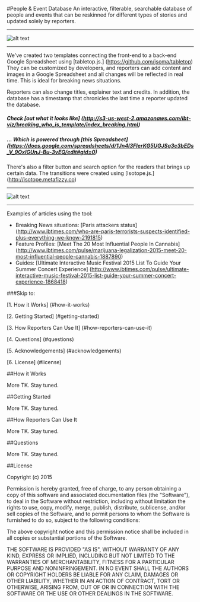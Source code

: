 #People & Event Database
An interactive, filterable, searchable database of people and events that can be reskinned for different types of stories and updated solely by reporters.
___


![alt text](http://s3-us-west-2.amazonaws.com/ibt-viz/breaking_who_is_template/img/template-pics/breakingnews-template.png "What it looks like")

___



We've created two templates connecting the front-end to a back-end Google Spreadsheet using [tabletop.js.] (https://github.com/jsoma/tabletop) They can be customized by developers, and reporters can add content and images in a Google Spreadsheet and all changes will be reflected in real time. This is ideal for breaking news situations.

Reporters can also change titles, explainer text and credits. In addition, the database has a timestamp that chronicles the last time a reporter updated the database.

##### Check [out what it looks like] (http://s3-us-west-2.amazonaws.com/ibt-viz/breaking_who_is_template/index_breaking.html)

##### ... Which is powered through [this Spreadsheet] (https://docs.google.com/spreadsheets/d/1Jn4I3FIerKG5UGJSq3c3bEDs_V_9OxIGUnJ-Bu-3vEQ/edit#gid=0)

There's also a filter button and search option for the readers that brings up certain data. The transitions were created using [Isotope.js.] (http://isotope.metafizzy.co)

___


![alt text](http://s3-us-west-2.amazonaws.com/ibt-viz/breaking_who_is_template/img/template-pics/breakingnews-template.gif "Gif of Filtering")

___



Examples of articles using the tool:

+ Breaking News situations: [Paris attackers status] (http://www.ibtimes.com/who-are-paris-terrorists-suspects-identified-plus-everything-we-know-2191815)
+ Feature Profiles:  [Meet The 20 Most Influential People In Cannabis] (http://www.ibtimes.com/pulse/marijuana-legalization-2015-meet-20-most-influential-people-cannabis-1887890)
+ Guides: [Ultimate Interactive Music Festival 2015 List To Guide Your Summer Concert Experience] (http://www.ibtimes.com/pulse/ultimate-interactive-music-festival-2015-list-guide-your-summer-concert-experience-1868418)

###Skip to:

[1. How it Works] (#how-it-works)

[2. Getting Started] (#getting-started)

[3. How Reporters Can Use It] (#how-reporters-can-use-it)

[4. Questions] (#questions)

[5. Acknowledgements] (#acknowledgements)

[6. License] (#license)

##How it Works

More TK. Stay tuned.


##Getting Started

More TK. Stay tuned.

##How Reporters Can Use It

More TK. Stay tuned.

##Questions

More TK. Stay tuned.

##License

Copyright (c) 2015

Permission is hereby granted, free of charge, to any person obtaining a copy
of this software and associated documentation files (the "Software"), to deal
in the Software without restriction, including without limitation the rights
to use, copy, modify, merge, publish, distribute, sublicense, and/or sell
copies of the Software, and to permit persons to whom the Software is
furnished to do so, subject to the following conditions:

The above copyright notice and this permission notice shall be included in
all copies or substantial portions of the Software.

THE SOFTWARE IS PROVIDED "AS IS", WITHOUT WARRANTY OF ANY KIND, EXPRESS OR
IMPLIED, INCLUDING BUT NOT LIMITED TO THE WARRANTIES OF MERCHANTABILITY,
FITNESS FOR A PARTICULAR PURPOSE AND NONINFRINGEMENT.  IN NO EVENT SHALL THE
AUTHORS OR COPYRIGHT HOLDERS BE LIABLE FOR ANY CLAIM, DAMAGES OR OTHER
LIABILITY, WHETHER IN AN ACTION OF CONTRACT, TORT OR OTHERWISE, ARISING FROM,
OUT OF OR IN CONNECTION WITH THE SOFTWARE OR THE USE OR OTHER DEALINGS IN
THE SOFTWARE.



